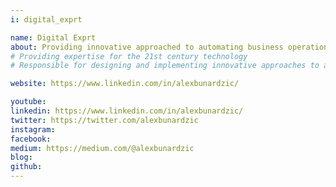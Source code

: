 ```yaml
---
i: digital_exprt

name: Digital Exprt
about: Providing innovative approached to automating business operations
# Providing expertise for the 21st century technology
# Responsible for designing and implementing innovative approaches to automating business operations. Utilizing emerging technologies (AI, chatbots, machine learning, NLP, IoT and blockchain) to fully automate paperwork, workflow and conversations with customers, partners, suppliers and other 3rd party vendors.

website: https://www.linkedin.com/in/alexbunardzic/

youtube: 
linkedin: https://www.linkedin.com/in/alexbunardzic/
twitter: https://twitter.com/alexbunardzic
instagram: 
facebook: 
medium: https://medium.com/@alexbunardzic
blog: 
github: 
---
```


<!-- https://twitter.com/DigitalExprt -->
